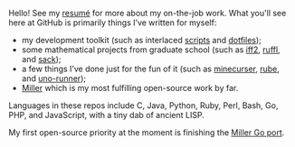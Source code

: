Hello! See my [resumé](http://johnkerl.org/kerl-resume.pdf) for more about my on-the-job work. What you'll see here at GitHub is primarily things I’ve written for myself:

* my development toolkit (such as interlaced [scripts](https://github.com/johnkerl/scripts) and [dotfiles](https://github.com/johnkerl/dotfiles));
* some mathematical projects from graduate school (such as [iff2](https://github.com/johnkerl/iff2), [ruffl](https://github.com/johnkerl/ruffl), and [sack](https://github.com/johnkerl/sack));
* a few things I’ve done just for the fun of it (such as [minecurser](https://github.com/johnkerl/minecurser), [rube](https://github.com/johnkerl/rube), and [uno-runner](https://github.com/johnkerl/uno-runner));
* [Miller](https://github.com/johnkerl/miller) which is my most fulfilling open-source work by far.

Languages in these repos include C, Java, Python, Ruby, Perl, Bash, Go, PHP, and JavaScript, with a tiny dab of ancient LISP.

My first open-source priority at the moment is finishing the [Miller Go port](https://github.com/johnkerl/miller/blob/main/go/README.md).
